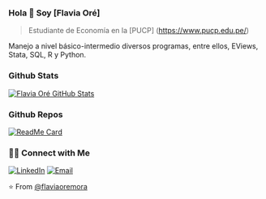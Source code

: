 ### Hola 👋 Soy [Flavia Oré]
> Estudiante de Economía en la [PUCP] (https://www.pucp.edu.pe/)

<div>
 <p>
Manejo a nivel básico-intermedio diversos programas, entre ellos, EViews, Stata, SQL, R y Python.
   
</p>
</div>



### Github Stats

[![Flavia Oré GitHub Stats](https://github-readme-stats.vercel.app/api?username=flaviaoremora&show_icons=true&count_private=true)](https://github.com/flaviaoremora)

### Github Repos

[![ReadMe Card](https://github-readme-stats.vercel.app/api/pin/?username=flaviaoremora&repo=PackageTemplate&show_owner=true)](https://github.com/flaviaoremora/PackageTemplate)


<h3> 🤝🏻 Connect with Me </h3>

<p align="center">

<a href="https://www.linkedin.com/in/flavia-ore-mora/" target="_blank"><img alt="LinkedIn" src="https://img.shields.io/badge/LinkedIn-@flaviaoremora-blue?style=flat&logo=linkedin"></a>
<a href="mailto:flavia.ore@pucp.edu.pe"><img alt="Email" src="https://img.shields.io/badge/Email-flavia.ore@pucp.edu.pe-blue?style=flat&logo=gmail"></a>
</p>


⭐️ From [@flaviaoremora](https://github.com/flaviaoremora)
